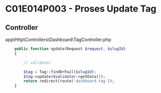 # C01E014P003 - Proses Update Tag

## Controller

app\Http\Controllers\Dashboard\TagController.php

```php
    public function update(Request $request, $slugId)
    {

        // validator

        $tag = Tag::findOrFail($slugId);
        $tag->update($validator->getData());
        return redirect(route('dashboard.tag'));
    }
```


